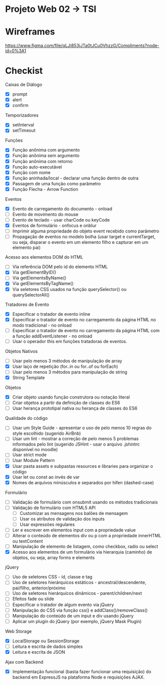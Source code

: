 # Projeto Web 02 -> TSI

# Wireframes
https://www.figma.com/file/qLJi853jJTa0tJCu0VhzzG/Compliments?node-id=0%3A1

# Checkist
Caixas de Diálogo

- [x] prompt
- [x] alert
- [x] confirm

Temporizadores

- [x] setInterval
- [x] setTimeout

Funções

- [x] Função anônima com argumento
- [x] Função anônima sem argumento
- [x] Função anônima com retorno
- [x] Função auto-executável
- [x] Função com nome
- [x] Função aninhada/local - declarar uma função dentro de outra
- [x] Passagem de uma função como parâmetro
- [x] Função Flecha - Arrow Function

Eventos

- [x] Evento de carregamento do documento - onload
- [ ] Evento de movimento do mouse
- [ ] Evento de teclado - usar charCode ou keyCode
- [x] Eventos de formulário - onfocus e onblur
- [ ] Imprimir alguma propriedade do objeto event recebido como parâmetro
- [ ] Propagação de eventos no modelo bolha (usar target e currentTarget, ou seja, disparar o evento em um elemento filho e capturar em um elemento pai) 

Acesso aos elementos DOM do HTML

- [ ] Via referência DOM pelo id do elemento HTML
- [x] Via getElementByID()
- [ ] Via getElementsByName()
- [x] Via getElementsByTagName()
- [X] Via seletores CSS usados na função querySelector() ou querySelectorAll()

Tratadores de Evento

- [x] Especificar o tratador de evento inline
- [x] Especificar o tratador de evento no carregamento da página HTML no modo tradicional - no onload
- [ ] Especificar o tratador de evento no carregamento da página HTML com a função addEventListener - no onload
- [ ] Usar o operador this em funções tratadoras de eventos.

Objetos Nativos

- [ ] Usar pelo menos 3 métodos de manipulação de array
- [x] Usar laço de repetição (for..in ou for..of ou forEach)
- [ ] Usar pelo menos 3 métodos para manipulação de string
- [x] String Template

Objetos

- [x] Criar objeto usando função construtora ou notação literal
- [ ] Criar objetos a partir da definição de classes do ES6
- [ ] Usar herança prototipal nativa ou herança de classes do ES6

Qualidade do código

- [ ] Usar um Style Guide - apresentar o uso de pelo menos 10 regras do style escolhido (sugerido AirBnb)
- [ ] Usar um lint - mostrar a correção de pelo menos 5 problemas informados pelo lint (sugerido JSHint - usar o arquivo .jshintrc disponível no moodle)
- [ ] Usar strict mode
- [ ] Usar Module Pattern
- [x] Usar pasta assets e subpastas resources e libraries para organizar o código
- [x] Usar let ou const ao invés de var
- [x] Nomes de arquivos minúsculos e separados por hífen (dashed-case)

Formulário

- [ ] Validação de formulário com onsubmit usando os métodos tradicionais
- [ ] Validação de formulário com HTML5 API
  - [ ] Customizar as mensagens nos balões de mensagem
  - [ ] Usar os atributos de validação dos inputs
  - [ ] Usar expressões regulares
- [ ] Ler e escrever em elementos input com a propriedade value
- [ ] Alterar o conteúdo de elementos div ou p com a propriedade innerHTML ou textContent
- [ ] Manipulação de elemento de listagem, como checkbox, radio ou select
- [x] Acesso aos elementos de um formulário via hierarquia (caminho) de objetos, ou seja, array forms e elements

jQuery

- [ ] Uso de seletores CSS - id, classe e tag
- [ ] Uso de seletores hierárquicos estáticos - ancestral/descendente, pai/filho, anterior/próximo
- [ ] Uso de seletores hierárquicos dinâmicos - parent/children/next
- [ ] Efeitos fade ou slide
- [ ] Especificar o tratador de algum evento via jQuery
- [ ] Manipulação do CSS via função css() e addClass()/removeClass()
- [ ] Manipulação do conteúdo de um input e div usando jQuery
- [ ] Aplicar um plugin do jQuery (por exemplo, jQuery Mask Plugin)

Web Storage

- [x] LocalStorage ou SessionStorage
- [ ] Leitura e escrita de dados simples
- [x] Leitura e escrita de JSON

Ajax com Backend
- [x] Implementação funcional (basta fazer funcionar uma requisição) do backend em ExpressJS na plataforma Node e requisições AJAX.
